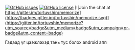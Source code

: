 [![GitHub issues](https://img.shields.io/github/issues/tortuvshin/memorize.svg)](https://github.com/tortuvshin/memorize/issues)
[![GitHub license](https://img.shields.io/badge/license-GPLv2-blue.svg)](https://raw.githubusercontent.com/tortuvshin/memorize/master/LICENSE)
[![Join the chat at https://gitter.im/tortuvshin/memorize](https://badges.gitter.im/tortuvshin/memorize.svg)](https://gitter.im/tortuvshin/memorize?utm_source=badge&utm_medium=badge&utm_campaign=pr-badge&utm_content=badge)

Гадаад үг цээжлэхэд тань тус болох android апп

